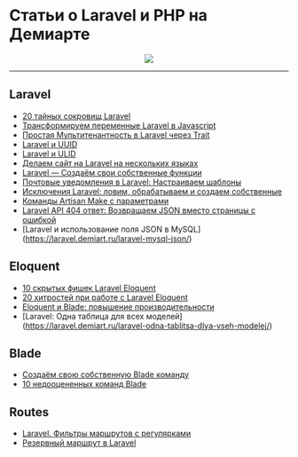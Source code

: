 Статьи о Laravel и PHP на Демиарте
====

<p align="center">
    <img src="https://avatars3.githubusercontent.com/u/48979244?v=3&s=200">
</p>

---
## Laravel
+ [20 тайных сокровищ Laravel](https://laravel.demiart.ru/20-tajnyh-sokrovishh-laravel/)
+ [Трансформируем переменные Laravel в Javascript](https://laravel.demiart.ru/transformiruem-peremennye-laravel-php-v-javascript/)
+ [Простая Мультитенантность в Laravel через Trait](https://laravel.demiart.ru/prostaya-multitenantnost-v-laravel-cherez-trait/)
+ [Laravel и UUID](https://laravel.demiart.ru/laravel-uuid/)
+ [Laravel и ULID](https://laravel.demiart.ru/laravel-i-ulid/)
+ [Делаем сайт на Laravel на нескольких языках](https://laravel.demiart.ru/delaem-sajt-na-laravel-na-neskolkih-yazykah/)
+ [Laravel — Создаём свои собственные функции](https://laravel.demiart.ru/laravel-sozdayom-svoi-sobstvennye-funktsii/)
+ [Почтовые уведомления в Laravel: Настраиваем шаблоны](https://laravel.demiart.ru/pochtovye-uvedomleniya-v-laravel-nastraivaem-shablony/)
+ [Исключения Laravel: ловим, обрабатываем и создаем собственные](https://laravel.demiart.ru/isklyucheniya-laravel-lovim-obrabatyvaem-i-sozdaem-sobstvennye/)
+ [Команды Artisan Make с параметрами](https://laravel.demiart.ru/komandy-artisan-make-s-parametrami/)
+ [Laravel API 404 ответ: Возвращаем JSON вместо страницы с ошибкой](https://laravel.demiart.ru/laravel-api-404-otvet-vozvrashhaem-json-vmesto-stranitsy-s-oshibkoj/)
+ [Laravel и использование поля JSON в MySQL] (https://laravel.demiart.ru/laravel-mysql-json/)

## Eloquent
+ [10 скрытых фишек Laravel Eloquent](https://laravel.demiart.ru/10-skrytyh-fishek-laravel-eloquent/)
+ [20 хитростей при работе с Laravel Eloquent](https://laravel.demiart.ru/20-hitrostej-pri-rabote-s-laravel-eloquent/)
+ [Eloquent и Blade: повышение производительности](https://laravel.demiart.ru/eloquent-i-blade-sovety-po-povysheniyu-proizvoditelnosti/)
+ [Laravel: Одна таблица для всех моделей] (https://laravel.demiart.ru/laravel-odna-tablitsa-dlya-vseh-modelej/)

## Blade
+ [Создаём свою собственную Blade команду](https://laravel.demiart.ru/sozdayom-svoyu-sobstvennuyu-blade-komandu-na-primere-br2nl-v-laravel/)
+ [10 недооцененных команд Blade](https://laravel.demiart.ru/10-nedootsenennyh-komand-blade/)

## Routes
+ [Laravel. Фильтры маршрутов с регулярками](https://laravel.demiart.ru/laravel-filtry-marshrutov-s-regulyarnymi-vyrazheniyami/)
+ [Резервный маршрут в Laravel](https://laravel.demiart.ru/rezervnyj-marshrut-v-laravel/)
